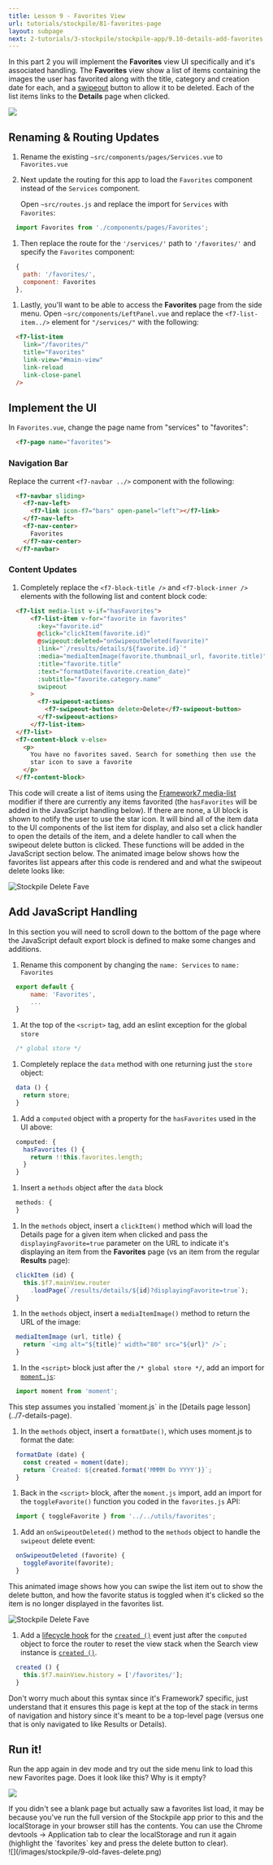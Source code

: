 ```yaml
---
title: Lesson 9 - Favorites View
url: tutorials/stockpile/81-favorites-page
layout: subpage
next: 2-tutorials/3-stockpile/stockpile-app/9.10-details-add-favorites.html.md
---
```


In this part 2 you will implement the **Favorites** view UI specifically and it's associated handling. The **Favorites** view show a list of items containing the images the user has favorited along with the title, category and creation date for each, and a [swipeout](http://framework7.io/vue/swipeout-list.html) button to allow it to be deleted. Each of the list items links to the **Details** page when clicked.

![](/images/stockpile/favorites-phone.png)

## Renaming & Routing Updates

1. Rename the existing `~src/components/pages/Services.vue` to `Favorites.vue`
1. Next update the routing for this app to load the `Favorites` component instead of the `Services` component.

    Open `~src/routes.js` and replace the import for `Services` with `Favorites`:

  ```javascript
    import Favorites from './components/pages/Favorites';
  ```

1. Then replace the route for the `'/services/'` path to `'/favorites/'` and specify the `Favorites` component:

  ```javascript
    {
      path: '/favorites/',
      component: Favorites
    },
  ```

1. Lastly, you'll want to be able to access the **Favorites** page from the side menu. Open `~src/components/LeftPanel.vue` and replace the `<f7-list-item../>` element for `"/services/"` with the following:

  ```html
    <f7-list-item
      link="/favorites/"
      title="Favorites"
      link-view="#main-view"
      link-reload
      link-close-panel
    />
  ```

## Implement the UI

In `Favorites.vue`, change the page name from "services" to "favorites":

  ```html
    <f7-page name="favorites">
  ```

### Navigation Bar

Replace the current `<f7-navbar ../>` component with the following:

  ```html
    <f7-navbar sliding>
      <f7-nav-left>
        <f7-link icon-f7="bars" open-panel="left"></f7-link>
      </f7-nav-left>
      <f7-nav-center>
        Favorites
      </f7-nav-center>
    </f7-navbar>
  ```

### Content Updates

1. Completely replace the `<f7-block-title />` and `<f7-block-inner />` elements with the following list and content block code:

  ```html
    <f7-list media-list v-if="hasFavorites">
        <f7-list-item v-for="favorite in favorites"
          :key="favorite.id"
          @click="clickItem(favorite.id)"
          @swipeout:deleted="onSwipeoutDeleted(favorite)"
          :link="`/results/details/${favorite.id}`"
          :media="mediaItemImage(favorite.thumbnail_url, favorite.title)"
          :title="favorite.title"
          :text="formatDate(favorite.creation_date)"
          :subtitle="favorite.category.name"
          swipeout
        >
          <f7-swipeout-actions>
            <f7-swipeout-button delete>Delete</f7-swipeout-button>
          </f7-swipeout-actions>
        </f7-list-item>
    </f7-list>
    <f7-content-block v-else>
      <p>
        You have no favorites saved. Search for something then use the
        star icon to save a favorite
      </p>
    </f7-content-block>
  ```

  This code will create a list of items using the [Framework7 media-list](http://framework7.io/vue/list.html) modifier if there are currently any items favorited (the `hasFavorites` will be added in the JavaScript handling below). If there are none, a UI block is shown to notify the user to use the star icon. It will bind all of the item data to the UI components of the list item for display, and also set a click handler to open the details of the item, and a delete handler to call when the swipeout delete button is clicked. These functions will be added in the JavaScript section below. The animated image below shows how the favorites list appears after this code is rendered and and what the swipeout delete looks like:

  <img class="mobile-image" src="/images/stockpile/vids/stockpile-fave-delete.gif" alt="Stockpile Delete Fave"/>

## Add JavaScript Handling

In this section you will need to scroll down to the bottom of the page where the JavaScript default export block is defined to make some changes and additions.

1. Rename this component by changing the `name: Services` to `name: Favorites`

  ```javascript
    export default {
        name: 'Favorites',
        ...
    }
  ```

1. At the top of the `<script>` tag, add an eslint exception for the global `store`

  ```javascript
    /* global store */
  ```

1. Completely replace the `data` method with one returning just the `store` object:

  ```javascript
    data () {
      return store;
    }
  ```

1. Add a `computed` object with a property for the `hasFavorites` used in the UI above:

  ```javascript
    computed: {
      hasFavorites () {
        return !!this.favorites.length;
      }
    }
  ```

1. Insert a `methods` object after the `data` block

  ```javascript
    methods: {
    }
  ```

1. In the `methods` object, insert a `clickItem()` method which will load the Details page for a given item when clicked and pass the `displayingFavorite=true` parameter on the URL to indicate it's displaying an item from the **Favorites** page (vs an item from the regular **Results** page):

  ```javascript
    clickItem (id) {
      this.$f7.mainView.router
        .loadPage(`/results/details/${id}?displayingFavorite=true`);
    }
  ```

1. In the `methods` object, insert a `mediaItemImage()` method to return the URL of the image:

  ```javascript
    mediaItemImage (url, title) {
      return `<img alt="${title}" width="80" src="${url}" />`;
    }
  ```

1. In the `<script>` block just after the `/* global store */`, add an import for [`moment.js`](https://momentjs.com/):

  ```javascript
    import moment from 'moment';
  ```

  <div class="alert--tip">This step assumes you installed `moment.js` in the [Details page lesson](../7-details-page).</div>

1. In the `methods` object, insert a `formatDate()`, which uses moment.js to format the date:

  ```javascript
    formatDate (date) {
      const created = moment(date);
      return `Created: ${created.format('MMMM Do YYYY')}`;
    }
  ```

1. Back in the `<script>` block, after the `moment.js` import, add an import for the `toggleFavorite()` function you coded in the `favorites.js` API:

  ```javascript
    import { toggleFavorite } from '../../utils/favorites';
  ```

1. Add an `onSwipeoutDeleted()` method to the `methods` object to handle the `swipeout` delete event:

  ```javascript
    onSwipeoutDeleted (favorite) {
      toggleFavorite(favorite);
    }
  ```

  This animated image shows how you can swipe the list item out to show the delete button, and how the favorite status is toggled when it's clicked so the item is no longer displayed in the favorites list.

  <img class="mobile-image" src="/images/stockpile/vids/stockpile-fave-delete.gif" alt="Stockpile Delete Fave"/>

1. Add a [lifecycle hook](https://vuejs.org/v2/guide/instance.html#Instance-Lifecycle-Hooks) for the [`created ()`](https://vuejs.org/v2/api/#created) event just after the `computed` object to force the router to reset the view stack when the Search view instance is [`created ()`](https://vuejs.org/v2/api/#created).

  ```javascript
    created () {
      this.$f7.mainView.history = ['/favorites/'];
    }
  ```

  <div class="alert--tip">Don't worry much about this syntax since it's Framework7 specific, just understand that it ensures this page is kept at the top of the stack in terms of navigation and history since it's meant to be a top-level page (versus one that is only navigated to like Results or Details). </div>

## Run it!

Run the app again in dev mode and try out the side menu link to load this new Favorites page. Does it look like this? Why is it empty?

![](/images/stockpile/9-favorites1.png)

<div class="alert--tip">If you didn't see a blank page but actually saw a favorites list load, it may be because you've run the full version of the Stockpile app prior to this and the localStorage in your browser still has the contents. You can use the Chrome devtools -> Application tab to clear the localStorage and run it again (highlight the `favorites` key and press the delete button to clear).</div>
![](/images/stockpile/9-old-faves-delete.png)
